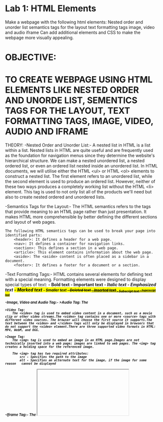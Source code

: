# Lab 1: HTML Elements
Make a webpage with the following html elements:
    Nested order and unorder list
    semantics tags for the layout
    text formatting tags
    image, video and audio
    iframe
Can add additional elements and CSS to make the webpage more visually appealing.

# OBJECTIVE:
# TO CREATE WEBPAGE USING HTML ELEMENTS LIKE NESTED ORDER AND UNORDE LIST, SEMENTICS TAGS FOR THE LAYOUT, TEXT FORMATTING TAGS, IMAGE, VIDEO, AUDIO AND IFRAME
THEORY:
-Nested Order and Unorder List:-
    A nested list in HTML is a list within a list. Nested lists in HTML are quite useful and are frequently used as the foundation for navigation menus since they determine the website's hierarchical structure. We can make a nested unordered list, a nested ordered list, or even an ordered list nested inside an unordered list.
    In HTML documents, we will utilise either the HTML \<ul> or HTML \<ol> elements to construct a nested list. The first element refers to an unordered list, while the second element is used to produce an ordered list.
    However, neither of these two ways produces a completely working list without the HTML \<li> element. This tag is used to not only list all of the products we'll need but also to create nested ordered and unordered lists.

-Semantics Tags for the Layout:-
    The HTML semantics refers to the tags that provide meaning to an HTML page rather than just presentation. It makes HTML more comprehensible by better defining the different sections and layout of web pages.
        
    The following HTML semantics tags can be used to break your page into identified parts:
        <header>: It defines a header for a web page.
        <nav>: It defines a container for navigation links.
        <section>: This defines a section in a web page.
        <article>: This element contains information about the web page.
        <aside>: The <aside> content is often placed as a sidebar in a document.
        <footer>: It defines a footer for a document or a section.

-Text Formatting Tags:-
    HTML contains several elements for defining text with a special meaning.
    Formatting elements were designed to display special types of text:
        <b> - Bold text
        <strong> - Important text
        <i> - Italic text
        <em> - Emphasized text
        <mark> - Marked text
        <small> - Smaller text
        <del> - Deleted text
        <ins> - Inserted text
        <sub> - Subscript text
        <sup> - Superscript text

-Image, Video and Audio Tag:-
    >Audio Tag:
        The <audio> tag is used to embed sound content in a document, such as music or other audio streams.The <audio> tag contains one or more <source> tags with different audio sources. The browser will choose the first source it supports.The text between the <audio> and </audio> tags will only be displayed in browsers that do not support the <audio> element.There are three supported audio formats in HTML: MP3, WAV, and OGG.

    >Video Tag:
        The <video> tag is used to embed video content in a document, such as a movie clip or other video streams.The <video> tag contains one or more <source> tags with different video sources. The browser will choose the first source it supports.The text between the <video> and </video> tags will only be displayed in browsers that do not support the <video> element.There are three supported video formats in HTML: MP4, WebM, and OGG.

    >Image Tag:
        The <img> tag is used to embed an image in an HTML page.Images are not technically inserted into a web page; images are linked to web pages. The <img> tag creates a holding space for the referenced image.

        The <img> tag has two required attributes:
            src - Specifies the path to the image
            alt - Specifies an alternate text for the image, if the image for some reason   cannot be displayed

-Iframe Tag:-
    The <iframe> tag specifies an inline frame.An inline frame is used to embed another document within the current HTML document.


# CONCLUSION:
We learnt to create a webpage using HTML elements like list tag, sementics tags, image, audio and video tag, text formatting tags and iframe tags.        